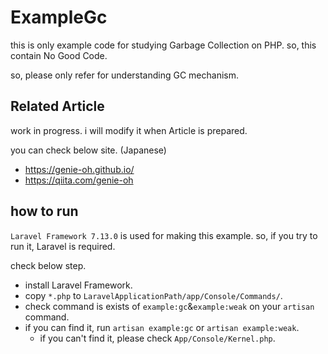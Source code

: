 # ExampleGc

this is only example code for studying Garbage Collection on PHP.
so, this contain No Good Code.

so, please only refer for understanding GC mechanism.

## Related Article
work in progress. i will modify it when Article is prepared.

you can check below site. (Japanese)

- https://genie-oh.github.io/
- https://qiita.com/genie-oh

## how to run

`Laravel Framework 7.13.0` is used for making this example.
so, if you try to run it, Laravel is required.

check below step.

- install Laravel Framework.
- copy `*.php` to `LaravelApplicationPath/app/Console/Commands/`.
- check command is exists of `example:gc`&`example:weak` on your `artisan` command.
- if you can find it, run `artisan example:gc` or `artisan example:weak`.
    - if you can't find it, please check `App/Console/Kernel.php`.